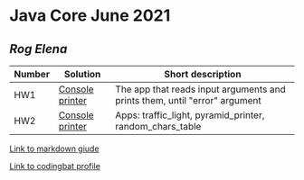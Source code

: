 # Java Core June 2021

## *Rog Elena*

| Number | Solution  | Short description
| --- | --- | --- |
| HW1 | [Console printer](https://github.com/NikolaevArtem/Java_Core_June_2021/tree/feature/RogElena/src/main/java/homework_1) | The app that reads input arguments and prints them, until "error" argument |
| HW2 | [Console printer](https://github.com/NikolaevArtem/Java_Core_June_2021/tree/feature/RogElena/src/main/java/homework_2) | Apps: traffic_light, pyramid_printer, random_chars_table |


[Link to markdown giude](https://github.com/adam-p/markdown-here/wiki/Markdown-Cheatsheet)

[Link to codingbat profile](https://codingbat.com/done?user=rog.elena.yu@gmail.com&tag=9660623200)